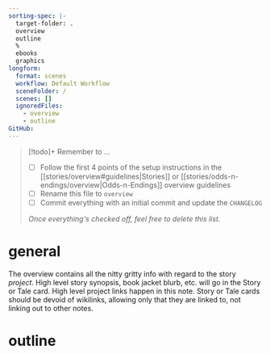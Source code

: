 ```yaml
---
sorting-spec: |-
  target-folder: .
  overview
  outline
  %
  ebooks
  graphics
longform:
  format: scenes
  workflow: Default Workflow
  sceneFolder: /
  scenes: []
  ignoredFiles:
    - overview
    - outline
GitHub: 
---
```


> [!todo]+ Remember to ...
> - [ ] Follow the first 4 points of the setup instructions in the [[stories/overview#guidelines|Stories]] or [[stories/odds-n-endings/overview|Odds-n-Endings]] overview guidelines
> - [ ] Rename this file to `overview`
> - [ ] Commit everything with an initial commit and update the `CHANGELOG` 
> 
> *Once everything's checked off, feel free to delete this list.* 

# general
The overview contains all the nitty gritty info with regard to the story *project*. High level story synopsis, book jacket blurb, etc. will go in the Story or Tale card. High level project links happen in this note. Story or Tale cards should be devoid of wikilinks, allowing only that they are linked to, not linking out to other notes.
# outline
